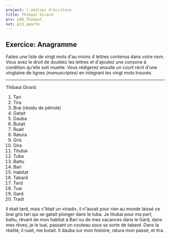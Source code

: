 ```yaml
---
project: l'atelier d'écriture
title: Thibaut Girard
prv: p09_Thibaut
nxt: p13_aparte
---
```

## Exercice: Anagramme
Faites une liste de vingt mots d'au moins 4 lettres contenus dans votre nom. Vous avez le droit de doublez les lettres et d'ajoutez une consone à condition qu'elle soit muette.
Vous rédigerez ensuite un court récit d'une vingtaine de lignes _(manuscriptes)_ en intégrant les vingt mots trouvés.

---

Thibaut Girard:

1. Tari
1. Tira
1. Brai (résidu de pétrole)
1. Gatait
1. Dauba
1. Butait
1. Ruait
1. Ratura
1. Gris
1. Dira
1. Titubai
1. Tuba
1. Battu
1. Bari
1. Habitat
1. Tabard
1. Tard
1. Tuai
1. Gard
1. Tradi

Il était tard, mais c”était un «tradi», il n”aurait pour rien au monde laissé ce brai gris tari qui se gatait plonger dans le tuba. Je titubai pour ma part, battu, rêvant de mon habitat à Bari ou de mes vacances dans le Gard, dans mes rêves, je le tuai, passant un couteau sous sa sorte de tabard. Dans la réalité, il ruait, me butait. Il dauba sur mon histoire, ratura mon passé, et tira.